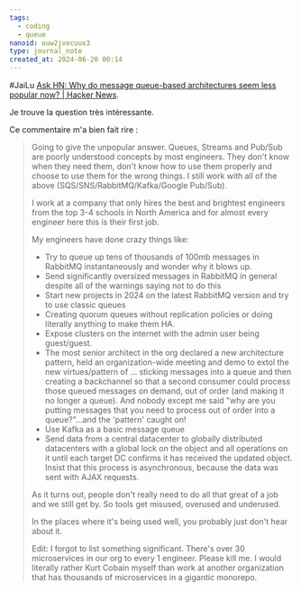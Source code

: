 ```yaml
---
tags:
  - coding
  - queue
nanoid: ouw2jvecuux3
type: journal_note
created_at: 2024-06-20 00:14
---
```

#JaiLu [Ask HN: Why do message queue-based architectures seem less popular now? | Hacker News](https://news.ycombinator.com/item?id=40723302).

Je trouve la question très intéressante.

Ce commentaire m'a bien fait rire :

> Going to give the unpopular answer. Queues, Streams and Pub/Sub are poorly understood concepts by most engineers. They don't know when they need them, don't know how to use them properly and choose to use them for the wrong things. I still work with all of the above (SQS/SNS/RabbitMQ/Kafka/Google Pub/Sub).
> 
> I work at a company that only hires the best and brightest engineers from the top 3-4 schools in North America and for almost every engineer here this is their first job.
> 
> My engineers have done crazy things like:
> 
> - Try to queue up tens of thousands of 100mb messages in RabbitMQ instantaneously and wonder why it blows up.
> - Send significantly oversized messages in RabbitMQ in general despite all of the warnings saying not to do this
> - Start new projects in 2024 on the latest RabbitMQ version and try to use classic queues
> - Creating quorum queues without replication policies or doing literally anything to make them HA.
> - Expose clusters on the internet with the admin user being guest/guest.
> - The most senior architect in the org declared a new architecture pattern, held an organization-wide meeting and demo to extol the new virtues/pattern of ... sticking messages into a queue and then creating a backchannel so that a second consumer could process those queued messages on demand, out of order (and making it no longer a queue). And nobody except me said "why are you putting messages that you need to process out of order into a queue?"...and the 'pattern' caught on!
> - Use Kafka as a basic message queue
> - Send data from a central datacenter to globally distributed datacenters with a global lock on the object and all operations on it until each target DC confirms it has received the updated object. Insist that this process is asynchronous, because the data was sent with AJAX requests.
> 
> As it turns out, people don't really need to do all that great of a job and we still get by. So tools get misused, overused and underused.
> 
> In the places where it's being used well, you probably just don't hear about it.
> 
> Edit: I forgot to list something significant. There's over 30 microservices in our org to every 1 engineer. Please kill me. I would literally rather Kurt Cobain myself than work at another organization that has thousands of microservices in a gigantic monorepo.
